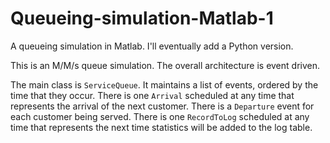 # Queueing-simulation-Matlab-1
A queueing simulation in Matlab.
I'll eventually add a Python version.

This is an M/M/s queue simulation.
The overall architecture is event driven.

The main class is `ServiceQueue`.
It maintains a list of events, ordered by the time that they occur.
There is one `Arrival` scheduled at any time that represents the arrival of the next customer.
There is a `Departure` event for each customer being served.
There is one `RecordToLog` scheduled at any time that represents the next time statistics will be added to the log table.
